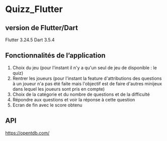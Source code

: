 # Quizz_Flutter

## version de Flutter/Dart

Flutter 3.24.5
Dart 3.5.4

## Fonctionnalités de l’application

1. Choix du jeu (pour l'instant il n'y a qu'un seul de jeu de disponible : le quiz)
2. Rentrer les joueurs (pour l'instant la feature d'attributions des questions à un joueur n'a pas été faite mais l'objectif est de faire d'autres minijeux dans lequel les joueurs sont pris en compte)
3. Choix de la catégorie et du nombre de questions et de la difficulté
4. Répondre aux questions et voir la réponse à cette question
5. Ecran de fin avec le score obtenu


## API

https://opentdb.com/
